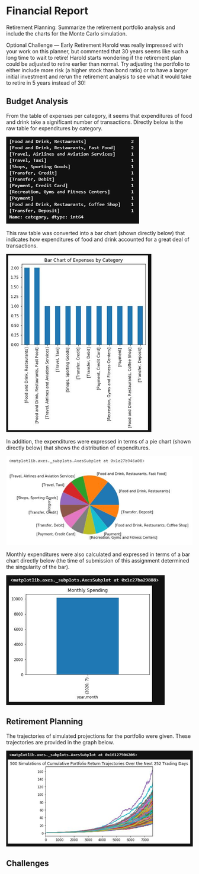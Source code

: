 # Financial Report




Retirement Planning: Summarize the retirement portfolio analysis and include the charts for the Monte Carlo simulation.

Optional Challenge — Early Retirement
Harold was really impressed with your work on this planner, but commented that 30 years seems like such a long time to wait to retire! Harold starts wondering if the retirement plan could be adjusted to retire earlier than normal. Try adjusting the portfolio to either include more risk (a higher stock than bond ratio) or to have a larger initial investment and rerun the retirement analysis to see what it would take to retire in 5 years instead of 30!

## Budget Analysis
From the table of expenses per category, it seems that expenditures of food and drink take a significant number of transactions. Directly below is the raw table for expenditures by category.



![alt_text](budget_table_account_one.JPG)



This raw table was converted into a bar chart (shown directly below) that indicates how expenditures of food and drink accounted for a great deal of transactions.



![alt_text](budget_bar_account_two.JPG)



In addition, the expenditures were expressed in terms of a pie chart (shown directly below) that shows the distribution of expenditures.


![alt_text](budget_pie_account_three.JPG)


Monthly expenditures were also calculated and expressed in terms of a bar chart directly below (the time of submission of this assignment determined the singularity of the bar).



![alt_text](budget_monthly_bar_account_four.JPG)



## Retirement Planning

The trajectories of simulated projections for the portfolio were given. These trajectories are provided in the graph below.




![alt_text](reg_port_monty_two.JPG)





## Challenges